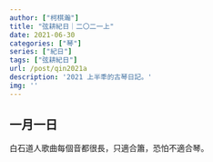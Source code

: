 ```yaml
---
author: ["柯棋瀚"]
title: "弦耕紀日｜二〇二一上"
date: 2021-06-30
categories: ["琴"]
series: ["紀日"]
tags: ["弦耕紀日"]
url: /post/qin2021a
description: '2021 上半秊的古琴日記。'
img: ''
---
```


## 一月一日

白石道人歌曲每個音都很長，只適合簫，恐怕不適合琴。